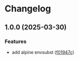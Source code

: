 # Changelog

## 1.0.0 (2025-03-30)


### Features

* add alpine envsubst ([f01947c](https://github.com/trowaflo/docker-custom-images/commit/f01947cc1147604ca75932194aa69325a44e17d8))
